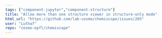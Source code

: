 ```yaml
---
tags: ["component-jupyter","component-structure"]
title: "Allow more than one structure viewer in structure-only mode"
html_url: "https://github.com/lab-cosmo/chemiscope/issues/265"
user: "Luthaf"
repo: "cosmo-epfl/chemiscope"
---
```


